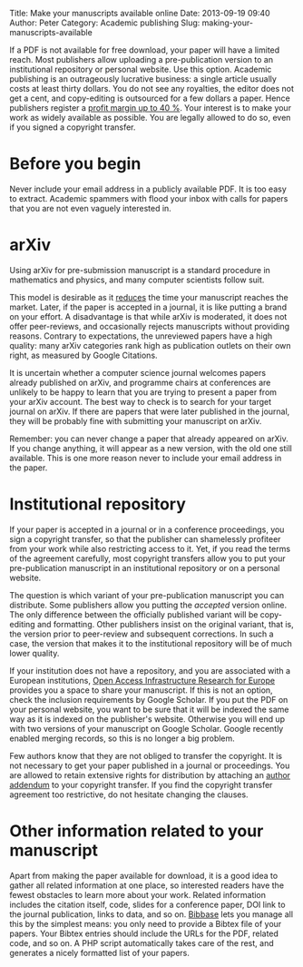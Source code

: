 Title: Make your manuscripts available online
Date: 2013-09-19 09:40
Author: Peter
Category: Academic publishing
Slug: making-your-manuscripts-available

If a PDF is not available for free download, your paper will have a
limited reach. Most publishers allow uploading a pre-publication version
to an institutional repository or personal website. Use this option.
Academic publishing is an outrageously lucrative business: a single
article usually costs at least thirty dollars. You do not see any
royalties, the editor does not get a cent, and copy-editing is
outsourced for a few dollars a paper. Hence publishers register a
[profit margin up to 40
%](http://www.guardian.co.uk/commentisfree/2011/aug/29/academic-publishers-murdoch-socialist).
Your interest is to make your work as widely available as possible. You
are legally allowed to do so, even if you signed a copyright transfer.

Before you begin
================

Never include your email address in a publicly available PDF. It is too
easy to extract. Academic spammers with flood your inbox with calls for
papers that you are not even vaguely interested in.

arXiv
=====

Using arXiv for pre-submission manuscript is a standard procedure in
mathematics and physics, and many computer scientists follow suit.

This model is desirable as it
[reduces](http://yann.lecun.com/ex/pamphlets/publishing-models.html) the
time your manuscript reaches the market. Later, if the paper is accepted
in a journal, it is like putting a brand on your effort. A disadvantage
is that while arXiv is moderated, it does not offer peer-reviews, and
occasionally rejects manuscripts without providing reasons. Contrary to
expectations, the unreviewed papers have a high quality: many arXiv
categories rank high as publication outlets on their own right, as
measured by Google Citations.

It is uncertain whether a computer science journal welcomes papers
already published on arXiv, and programme chairs at conferences are
unlikely to be happy to learn that you are trying to present a paper
from your arXiv account. The best way to check is to search for your
target journal on arXiv. If there are papers that were later published
in the journal, they will be probably fine with submitting your
manuscript on arXiv.

Remember: you can never change a paper that already appeared on arXiv.
If you change anything, it will appear as a new version, with the old
one still available. This is one more reason never to include your email
address in the paper.

Institutional repository
========================

If your paper is accepted in a journal or in a conference proceedings,
you sign a copyright transfer, so that the publisher can shamelessly
profiteer from your work while also restricting access to it. Yet, if
you read the terms of the agreement carefully, most copyright transfers
allow you to put your pre-publication manuscript in an institutional
repository or on a personal website.

The question is which variant of your pre-publication manuscript you can
distribute. Some publishers allow you putting the *accepted* version
online. The only difference between the officially published variant
will be copy-editing and formatting. Other publishers insist on the
original variant, that is, the version prior to peer-review and
subsequent corrections. In such a case, the version that makes it to the
institutional repository will be of much lower quality.

If your institution does not have a repository, and you are associated
with a European institutions, [Open Access Infrastructure Research for
Europe](http://www.openaire.eu/ "Open Access Infrastructure Research for Europe")
provides you a space to share your manuscript. If this is not an option,
check the inclusion requirements by Google Scholar. If you put the PDF
on your personal website, you want to be sure that it will be indexed
the same way as it is indexed on the publisher's website. Otherwise you
will end up with two versions of your manuscript on Google Scholar.
Google recently enabled merging records, so this is no longer a big
problem.

Few authors know that they are not obliged to transfer the copyright. It
is not necessary to get your paper published in a journal or
proceedings. You are allowed to retain extensive rights for distribution
by attaching an [author
addendum](http://www.arl.org/sparc/author/addendum.shtml) to your
copyright transfer. If you find the copyright transfer agreement too
restrictive, do not hesitate changing the clauses.

Other information related to your manuscript
============================================

Apart from making the paper available for download, it is a good idea to
gather all related information at one place, so interested readers have
the fewest obstacles to learn more about your work. Related information
includes the citation itself, code, slides for a conference paper, DOI
link to the journal publication, links to data, and so on.
[Bibbase](http://bibbase.org/) lets you manage all this by the simplest
means: you only need to provide a Bibtex file of your papers. Your
Bibtex entries should include the URLs for the PDF, related code, and so
on. A PHP script automatically takes care of the rest, and generates a
nicely formatted list of your papers.

